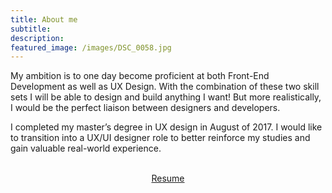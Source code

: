 ```yaml
---
title: About me
subtitle:
description:
featured_image: /images/DSC_0058.jpg
---
```


My ambition is to one day become proficient at both Front-End Development as well as UX Design. With the combination of these two skill sets I will be able to design and build anything I want! But more realistically, I would be the perfect liaison between designers and developers.

I completed my master’s degree in UX design in August of 2017. I would like to transition into a UX/UI designer role to better reinforce my studies and gain valuable real-world experience.
<br>
<br>

<center><a href="https://www.geburgess.com/files/george burgess.pdf" class="button button--large">Resume</a></center>
